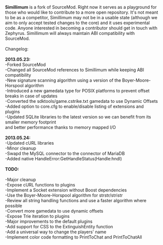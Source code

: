 <b>Simillimum</b> is a fork of SourceMod. Right now it serves as a playground for those who would like to
contribute to a more open repository. It's not meant to be as a competitor, Simillimum may not be in a
usable state (although we aim to only accept tested changes to the core) and it uses experimental code.
Anyone interested in becoming a contributor should get in touch with Zephyrus. Simillimum will always
maintain ABI compatibility with SourceMod.<br/>
<br/>
Changelog:<br/>
<br/>
<b>2013.05.23:</b><br/>
-Forked SourceMod<br/>
-Changed all SourceMod references to Simillimum while keeping ABI compatibility<br/>
-New signature scanning algorithm using a version of the Boyer-Moore-Horspool algorithm<br/>
-Introduced a new gamedata type for POSIX platforms to prevent offset breaks in case of updates<br/>
-Converted the sdktools/game.cstrike.txt gamedata to use Dynamic Offsets<br/>
-Added option to core.cfg to enable/disable listing of extensions and plugins<br/>
-Updated SQLite libraries to the latest version so we can benefit from its smaller memory footprint<br/>
 and better performance thanks to memory mapped I/O<br/>
<br/>
<b>2013.05.24:</b><br/>
-Updated cURL libraries<br/>
-Minor cleanup<br/>
-Swapd the MySQL connector to the connector of MariaDB<br/>
-Added native HandleError:GetHandleStatus(Handle:hndl)<br/>
<br/>
<b>TODO:</b><br/>
<br/>
-Major cleanup<br/>
-Expose cURL functions to plugins<br/>
-Implement a Socket extension without Boost dependencies<br/>
-Use the Boyer-Moore-Horspool algorithm for strstr/stristr<br/>
-Review all string handling functions and use a faster algorithm where possible<br/>
-Convert more gamedata to use dynamic offsets<br/>
-Expose Trie iteration to plugins<br/>
-Major improvements to the default plugins<br/>
-Add support for CSS to the ExtinguishEntity function<br/>
-Add a universal way to change the players' name<br/>
-Implement color code formatting to PrintToChat and PrintToChatAll<br/>